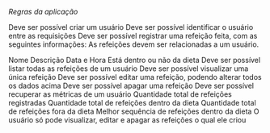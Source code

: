 *Regras da aplicação*

 Deve ser possível criar um usuário
 Deve ser possível identificar o usuário entre as requisições
 Deve ser possível registrar uma refeição feita, com as seguintes informações:
As refeições devem ser relacionadas a um usuário.

Nome
Descrição
Data e Hora
Está dentro ou não da dieta
 Deve ser possível listar todas as refeições de um usuário
 Deve ser possível visualizar uma única refeição
 Deve ser possível editar uma refeição, podendo alterar todos os dados acima
 Deve ser possível apagar uma refeição
 Deve ser possível recuperar as métricas de um usuário
 Quantidade total de refeições registradas
 Quantidade total de refeições dentro da dieta
 Quantidade total de refeições fora da dieta
 Melhor sequência de refeições dentro da dieta
 O usuário só pode visualizar, editar e apagar as refeições o qual ele criou
